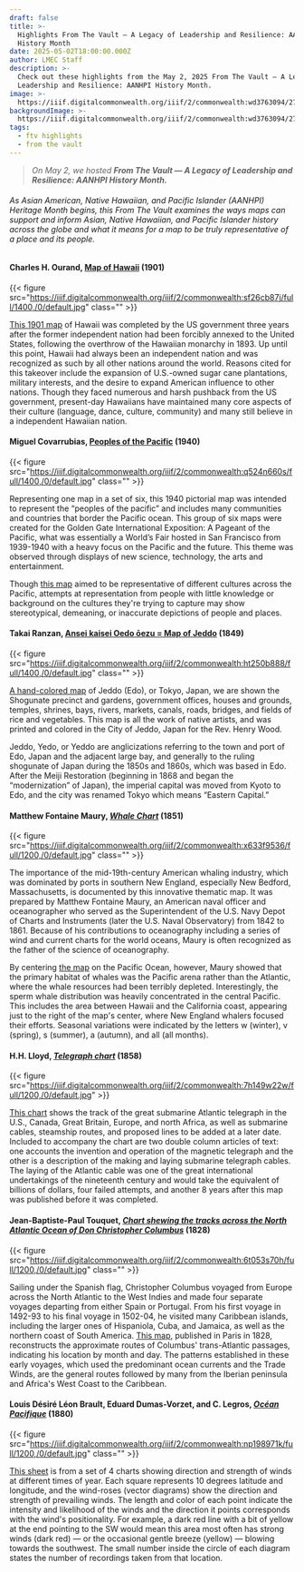 ```yaml
---
draft: false
title: >-
  Highlights From The Vault — A Legacy of Leadership and Resilience: AANHPI
  History Month
date: 2025-05-02T18:00:00.000Z
author: LMEC Staff
description: >-
  Check out these highlights from the May 2, 2025 From The Vault — A Legacy of
  Leadership and Resilience: AANHPI History Month.
image: >-
  https://iiif.digitalcommonwealth.org/iiif/2/commonwealth:wd3763094/276,1716,3499,697/1600,/0/default.jpg
backgroundImage: >-
  https://iiif.digitalcommonwealth.org/iiif/2/commonwealth:wd3763094/276,1716,3499,697/1600,/0/default.jpg
tags:
  - ftv highlights
  - from the vault
---
```


> *On May 2, we hosted **From The Vault — A Legacy of Leadership and Resilience: AANHPI History Month.***

###### As Asian American, Native Hawaiian, and Pacific Islander (AANHPI) Heritage Month begins, this From The Vault examines the ways maps can support and inform Asian, Native Hawaiian, and Pacific Islander history across the globe and what it means for a map to be truly representative of a place and its people.

#### Charles H. Ourand, [Map of Hawaii](https://collections.leventhalmap.org/search/commonwealth:cr56r708p) (1901)

{{< figure src="https://iiif.digitalcommonwealth.org/iiif/2/commonwealth:sf26cb87j/full/1400,/0/default.jpg" class="" >}}

[This 1901 map](https://collections.leventhalmap.org/search/commonwealth:cr56r708p) of Hawaii was completed by the US government three years after the former independent nation had been forcibly annexed to the United States, following the overthrow of the Hawaiian monarchy in 1893. Up until this point, Hawaii had always been an independent nation and was recognized as such by all other nations around the world. Reasons cited for this takeover include the expansion of U.S.-owned sugar cane plantations, military interests, and the desire to expand American influence to other nations. Though they faced numerous and harsh pushback from the US government, present-day Hawaiians have maintained many core aspects of their culture (language, dance, culture, community) and many still believe in a independent Hawaiian nation.

#### Miguel Covarrubias, [Peoples of the Pacific](https://collections.leventhalmap.org/search/commonwealth:q524n348w) (1940)

{{< figure src="https://iiif.digitalcommonwealth.org/iiif/2/commonwealth:q524n660s/full/1400,/0/default.jpg" class="" >}}

Representing one map in a set of six, this 1940 pictorial map was intended to represent the “peoples of the pacific” and includes many communities and countries that border the Pacific ocean. This group of six maps were created for the Golden Gate International Exposition: A Pageant of the Pacific, what was essentially a World’s Fair hosted in San Francisco from 1939-1940 with a heavy focus on the Pacific and the future. This theme was observed through displays of new science, technology, the arts and entertainment.

Though [this map](https://collections.leventhalmap.org/search/commonwealth:q524n348w) aimed to be representative of different cultures across the Pacific, attempts at representation from people with little knowledge or background on the cultures they're trying to capture may show stereotypical, demeaning, or inaccurate depictions of people and places. 

#### Takai Ranzan, [Ansei kaisei Oedo ōezu = Map of Jeddo](https://collections.leventhalmap.org/search/commonwealth:ht250b870) (1849)

{{< figure src="https://iiif.digitalcommonwealth.org/iiif/2/commonwealth:ht250b888/full/1400,/0/default.jpg" class="" >}}

[A hand-colored map](https://collections.leventhalmap.org/search/commonwealth:ht250b870) of Jeddo (Edo), or Tokyo, Japan, we are shown the Shogunate precinct and gardens, government offices, houses and grounds, temples, shrines, bays, rivers, markets, canals, roads, bridges, and fields of rice and vegetables. This map is all the work of native artists, and was printed and colored in the City of Jeddo, Japan for the Rev. Henry Wood.

Jeddo, Yedo, or Yeddo are anglicizations referring to the town and port of Edo, Japan and the adjacent large bay, and generally to the ruling shogunate of Japan during the 1850s and 1860s, which was based in Edo. After the Meiji Restoration (beginning in 1868 and began the “modernization” of Japan), the imperial capital was moved from Kyoto to Edo, and the city was renamed Tokyo which means “Eastern Capital.”

#### Matthew Fontaine Maury, ***[Whale Chart](https://collections.leventhalmap.org/search/commonwealth:x633f952x)*** (1851)

{{< figure src="https://iiif.digitalcommonwealth.org/iiif/2/commonwealth:x633f9536/full/1200,/0/default.jpg" class="" >}}

The importance of the mid-19th-century American whaling industry, which was dominated by ports in southern New England, especially New Bedford, Massachusetts, is documented by this innovative thematic map. It was prepared by Matthew Fontaine Maury, an American naval officer and oceanographer who served as the Superintendent of the U.S. Navy Depot of Charts and Instruments (later the U.S. Naval Observatory) from 1842 to 1861. Because of his contributions to oceanography including a series of wind and current charts for the world oceans, Maury is often recognized as the father of the science of oceanography. 

By centering [the map](https://collections.leventhalmap.org/search/commonwealth:x633f952x) on the Pacific Ocean, however, Maury showed that the primary habitat of whales was the Pacific arena rather than the Atlantic, where the whale resources had been terribly depleted. Interestingly, the sperm whale distribution was heavily concentrated in the central Pacific. This includes the area between Hawaii and the California coast, appearing just to the right of the map's center, where New England whalers focused their efforts. Seasonal variations were indicated by the letters w (winter), v (spring), s (summer), a (autumn), and all (all months).

#### H.H. Lloyd, ***[Telegraph chart](https://collections.leventhalmap.org/search/commonwealth:7h149w21m)*** (1858)

{{< figure src="https://iiif.digitalcommonwealth.org/iiif/2/commonwealth:7h149w22w/full/1200,/0/default.jpg" >}}

[This chart](https://collections.leventhalmap.org/search/commonwealth:7h149w21m) shows the track of the great submarine Atlantic telegraph in the U.S., Canada, Great Britain, Europe, and north Africa, as well as submarine cables, steamship routes, and proposed lines to be added at a later date. Included to accompany the chart are two double column articles of text: one accounts the invention and operation of the magnetic telegraph and the other is a description of the making and laying submarine telegraph cables. The laying of the Atlantic cable was one of the great international undertakings of the nineteenth century and would take the equivalent of billions of dollars, four failed attempts, and another 8 years after this map was published before it was completed.

#### Jean-Baptiste-Paul Touquet, ***[Chart shewing the tracks across the North Atlantic Ocean of Don Christopher Columbus](https://collections.leventhalmap.org/search/commonwealth:6t053s69r)*** (1828)

{{< figure src="https://iiif.digitalcommonwealth.org/iiif/2/commonwealth:6t053s70h/full/1200,/0/default.jpg" class="" >}}

Sailing under the Spanish flag, Christopher Columbus voyaged from Europe across the North Atlantic to the West Indies and made four separate voyages departing from either Spain or Portugal. From his first voyage in 1492-93 to his final voyage in 1502-04, he visited many Caribbean islands, including the larger ones of Hispaniola, Cuba, and Jamaica, as well as the northern coast of South America. [This map](https://collections.leventhalmap.org/search/commonwealth:6t053s69r), published in Paris in 1828, reconstructs the approximate routes of Columbus' trans-Atlantic passages, indicating his location by month and day. The patterns established in these early voyages, which used the predominant ocean currents and the Trade Winds, are the general routes followed by many from the Iberian peninsula and Africa's West Coast to the Caribbean.

#### Louis Désiré Léon Brault, Eduard Dumas-Vorzet, and C. Legros, ***[Océan Pacifique](https://collections.leventhalmap.org/search/commonwealth:zc77zv05s)*** (1880)

{{< figure src="https://iiif.digitalcommonwealth.org/iiif/2/commonwealth:np198971k/full/1200,/0/default.jpg" class="" >}}

[This sheet](https://collections.leventhalmap.org/search/commonwealth:zc77zv05s) is from a set of 4 charts showing direction and strength of winds at different times of year. Each square represents 10 degrees latitude and longitude, and the wind-roses (vector diagrams) show the direction and strength of prevailing winds. The length and color of each point indicate the intensity and likelihood of the winds and the direction it points corresponds with the wind's positionality. For example, a dark red line with a bit of yellow at the end pointing to the SW would mean this area most often has strong winds (dark red) — or the occasional gentle breeze (yellow) — blowing towards the southwest. The small number inside the circle of each diagram states the number of recordings taken from that location.
